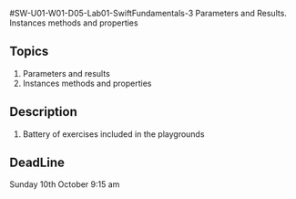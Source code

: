 #SW-U01-W01-D05-Lab01-SwiftFundamentals-3
Parameters and Results. Instances methods and properties


## Topics
 1. Parameters and results 
2. Instances methods and properties

## Description
 1. Battery of exercises included in the playgrounds
## DeadLine 
Sunday 10th October 9:15 am
